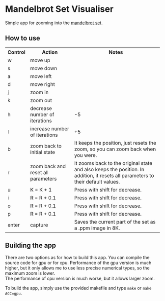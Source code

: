 # Mandelbrot Set Visualiser 


Simple app for zooming into the
<a href="https://en.wikipedia.org/wiki/Mandelbrot_set">mandelbrot set</a>.

## How to use

<table>
    <tr>
        <th>Control</th>
        <th>Action</th>
        <th>Notes</th>
    </tr>
    <tr>
        <td>w</td>
        <td>move up</td>
        <td></td>
    </tr>
    <tr>
        <td>s</td>
        <td>move down</td>
        <td></td>
    </tr>
    <tr>
        <td>a</td>
        <td>move left</td>
        <td></td>
    </tr>
    <tr>
        <td>d</td>
        <td>move right</td>
        <td></td>
    </tr>
    <tr>
        <td>j</td>
        <td>zoom in</td>
        <td></td>
    </tr>
    <tr>
        <td>k</td>
        <td>zoom out</td>
        <td></td>
    </tr>
    <tr>
        <td>h</td>
        <td>decrease number of iterations</td>
        <td>-5</td>
    </tr>
    <tr>
        <td>l</td>
        <td>increase number of iterations</td>
        <td>+5</td>
    </tr>
    <tr>
        <td>b</td>
        <td>zoom back to initial state</td>
        <td>It keeps the position, just resets the zoom,
            so you can zoom back when you were.</td>
    </tr>
    <tr>
        <td>r</td>
        <td>zoom back and reset all parameters</td>
        <td>It zooms back to the original state
            and also keeps the position. In addition,
            it resets all parameters to their default values.
        </td>
    </tr>
    <tr>
        <td>u</td>
        <td>K = K + 1</td>
        <td>Press with shift for decrease.</td>
    </tr>
    <tr>
        <td>i</td>
        <td>R = R + 0.1</td>
        <td>Press with shift for decrease.</td>
    </tr>
    <tr>
        <td>o</td>
        <td>R = R + 0.1</td>
        <td>Press with shift for decrease.</td>
    </tr>
    <tr>
        <td>p</td>
        <td>R = R + 0.1</td>
        <td>Press with shift for decrease.</td>
    </tr>
    <tr>
        <td>enter</td>
        <td>capture</td>
        <td>Saves the current part of the set as a .ppm image in 8K.
        </td>
    </tr>
</table>

## Building the app
There are two options as for how to build this app. You can compile the source code
for gpu or for cpu. Performance of the gpu version is much higher, but it only allows me to
use less precise numerical types, so the maximum zoom is lower. <br>
The performance of cpu version is much worse, but it allows larger zoom.

To build the app, simply use the provided makefile and type `make` or `make ACC=gpu`.
